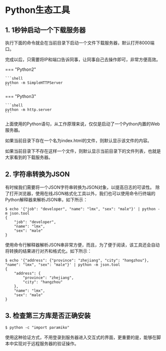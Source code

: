 # Python生态工具


## 1. 1秒钟启动一个下载服务器

执行下面的命令就会在当前目录下启动一个文件下载服务器，默认打开8000端口。

完成以后，只需要将IP和端口告诉同事，让同事自己去操作即可，非常方便高效。

=== "Python2"

    ```shell
    python -m SimpleHTTPServer
    ```



=== "Python3"

    ```shell
    python -m http.server
    ```



上面使用的Python语句，从工作原理来说，仅仅是启动了一个Python内置的Web服务器。

如果当前目录下存在一个名为index.html的文件，则默认显示该文件的内容。

如果当前目录下不存在这样一个文件，则默认显示当前目录下的文件列表，也就是大家看到的下载服务器。



## 2. 字符串转换为JSON

有时候我们需要将一个JSON字符串转换为JSON对象，以提高日志的可读性。
除了打开浏览器，使用在线JSON格式化工具以外，我们也可以使用命令行终端的Python解释器来解析JSON串，如下所示：

```shell
$ echo '{"job": "developer", "name": "lmx", "sex": "male"}' | python -m json.tool
{
    "job": "developer",
    "name": "lmx",
    "sex": "male"
}

```

使用命令行解释器解析JSON串非常方便，而且，为了便于阅读，该工具还会自动将转换的结果进行对齐和格式化。如下所示：

```shell
$ echo '{"address": {"province": "zhejiang", "city": "hangzhou"}, "name": "lmx", "sex": "male"}' | python -m json.tool
{
    "address": {
        "province": "zhejiang",
        "city": "hangzhou"
    },
    "name": "lmx",
    "sex": "male"
}

```


## 3. 检查第三方库是否正确安装

```shell
$ python -c "import paramiko"
```
使用这种验证方式，不用登录到服务器进入交互式的界面，更重要的是，能够在脚本中实现对于远程服务器的验证操作。


